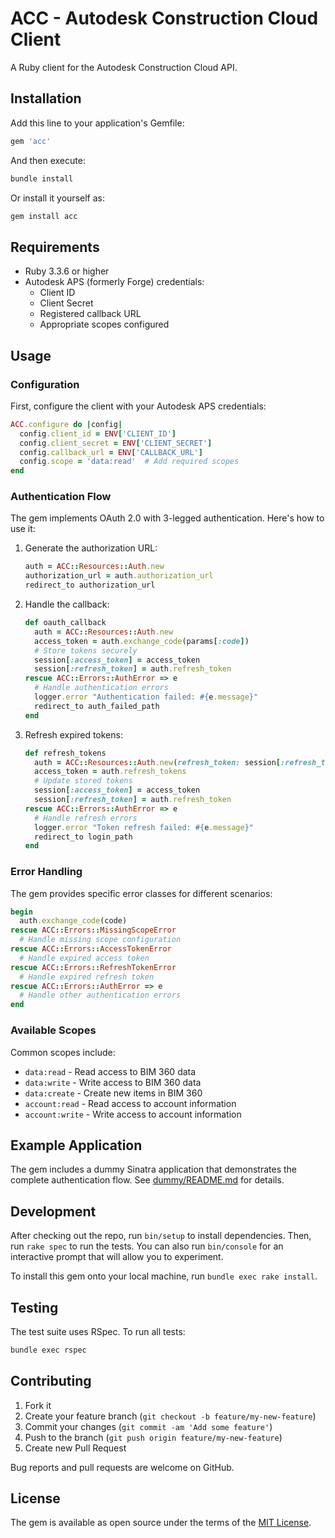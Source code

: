 # ACC - Autodesk Construction Cloud Client

A Ruby client for the Autodesk Construction Cloud API.

## Installation

Add this line to your application's Gemfile:

```ruby
gem 'acc'
```

And then execute:

```bash
bundle install
```

Or install it yourself as:

```bash
gem install acc
```

## Requirements

* Ruby 3.3.6 or higher
* Autodesk APS (formerly Forge) credentials:
  * Client ID
  * Client Secret
  * Registered callback URL
  * Appropriate scopes configured

## Usage

### Configuration

First, configure the client with your Autodesk APS credentials:

```ruby
ACC.configure do |config|
  config.client_id = ENV['CLIENT_ID']
  config.client_secret = ENV['CLIENT_SECRET']
  config.callback_url = ENV['CALLBACK_URL']
  config.scope = 'data:read'  # Add required scopes
end
```

### Authentication Flow

The gem implements OAuth 2.0 with 3-legged authentication. Here's how to use it:

1. Generate the authorization URL:

   ```ruby
   auth = ACC::Resources::Auth.new
   authorization_url = auth.authorization_url
   redirect_to authorization_url
   ```

2. Handle the callback:

   ```ruby
   def oauth_callback
     auth = ACC::Resources::Auth.new
     access_token = auth.exchange_code(params[:code])
     # Store tokens securely
     session[:access_token] = access_token
     session[:refresh_token] = auth.refresh_token
   rescue ACC::Errors::AuthError => e
     # Handle authentication errors
     logger.error "Authentication failed: #{e.message}"
     redirect_to auth_failed_path
   end
   ```

3. Refresh expired tokens:

   ```ruby
   def refresh_tokens
     auth = ACC::Resources::Auth.new(refresh_token: session[:refresh_token])
     access_token = auth.refresh_tokens
     # Update stored tokens
     session[:access_token] = access_token
     session[:refresh_token] = auth.refresh_token
   rescue ACC::Errors::AuthError => e
     # Handle refresh errors
     logger.error "Token refresh failed: #{e.message}"
     redirect_to login_path
   end
   ```

### Error Handling

The gem provides specific error classes for different scenarios:

```ruby
begin
  auth.exchange_code(code)
rescue ACC::Errors::MissingScopeError
  # Handle missing scope configuration
rescue ACC::Errors::AccessTokenError
  # Handle expired access token
rescue ACC::Errors::RefreshTokenError
  # Handle expired refresh token
rescue ACC::Errors::AuthError => e
  # Handle other authentication errors
end
```

### Available Scopes

Common scopes include:

* `data:read` - Read access to BIM 360 data
* `data:write` - Write access to BIM 360 data
* `data:create` - Create new items in BIM 360
* `account:read` - Read access to account information
* `account:write` - Write access to account information

## Example Application

The gem includes a dummy Sinatra application that demonstrates the complete
authentication flow. See [dummy/README.md](dummy/README.md) for details.

## Development

After checking out the repo, run `bin/setup` to install dependencies. Then, run
`rake spec` to run the tests. You can also run `bin/console` for an interactive
prompt that will allow you to experiment.

To install this gem onto your local machine, run `bundle exec rake install`.

## Testing

The test suite uses RSpec. To run all tests:

```bash
bundle exec rspec
```

## Contributing

1. Fork it
2. Create your feature branch (`git checkout -b feature/my-new-feature`)
3. Commit your changes (`git commit -am 'Add some feature'`)
4. Push to the branch (`git push origin feature/my-new-feature`)
5. Create new Pull Request

Bug reports and pull requests are welcome on GitHub.

## License

The gem is available as open source under the terms of the
[MIT License](https://opensource.org/licenses/MIT).
